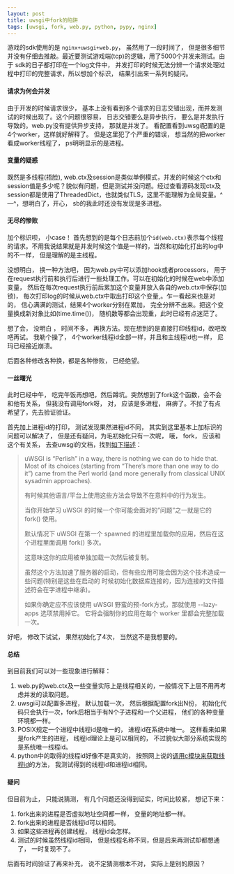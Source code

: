 ```yaml
---
layout: post
title: uwsgi中fork的陷阱
tags: [uwsgi, fork, web.py, python, pypy, nginx]
---
```


游戏的sdk使用的是 `nginx+uwsgi+web.py`， 虽然用了一段时间了， 但是很多细节并没有仔细去推敲。最近要测试游戏端(tcp)的逻辑，用了5000个并发来测试。由于 sdk的日子都打印在一个log文件中， 并发打印的时候无法分辨一个请求处理过程中打印的完整请求，所以想加个标识， 结果引出来一系列的疑问。

<!--more-->

#### 请求为何会并发

由于开发的时候请求很少， 基本上没有看到多个请求的日志交错出现，而并发测试的时候出现了。这个问题很容易， 日志交错要么是异步执行， 要么是并发执行导致的。web.py没有提供异步支持， 那就是并发了。 看配置看到uwsgi配置的是4个worker，这样就好解释了。 但是这里犯了个严重的错误， 想当然的把worker看成worker线程了， ps明明显示的是进程。

#### 变量的疑惑

既然是多线程(捂脸), web.ctx及session是类似单例模式，并发的时候这个ctx和session值是多少呢？貌似有问题，但是测试并没问题。经过查看源码发现ctx及session都是使用了ThreadedDict，也就类似TLS，这里不能理解为全局变量。^—^，想明白了，开心， sb的我此时还没有发现是多进程。

#### 无尽的惨败

加个标识呗， 小case！ 首先想到的是每个日志前加个`id(web.ctx)`表示每个线程的请求。不用我说结果就是并发时候这个值是一样的，当然和初始化打出的log中的不一样， 但是理解的是主线程。

没想明白， 换一种方法吧， 因为web.py中可以添加hook或者processors， 用于在request执行前和执行后进行一些处理工作。可以在初始化的时候在web中添加变量， 然后在每次request执行前后累加这个变量并放入各自的web.ctx中保存(加锁)， 每次打印log的时候从web.ctx中取出打印这个变量,。乍一看起来也是对的， 信心满满的测试，结果4个worker分别在累加， 完全分辨不出来。把这个变量换成新对象比如(time.time())， 随机数等都会出现重，此时已经有点迷茫了。

想了会， 没明白 ， 时间不多， 再换方法。现在想到的是直接打印线程id，改吧改吧再试。 我勒个操了， 4个worker线程id全部一样，并且和主线程id也一样， 尼玛已经接近崩溃。

后面各种修改各种换，都是各种惨败， 已经绝望。

#### 一丝曙光

此时已经中午， 吃完午饭再想吧，然后蹲坑。突然想到了fork这个函数，会不会和他有关系， 但我没有调用fork呀， 对， 应该是多进程， 麻痹了。不拉了有点希望了，先去验证验证。

首先加上进程id的打印， 测试发现果然进程id不同， 其实到这里基本上加标识的问题可以解决了， 但是还有疑问，为毛初始化只有一次呢， 哦， fork， 应该和这个有关系， 去查uwsgi的文档，找到[如下描述](https://uwsgi.atupal.org/zh_CN/latest/RackQuickstart.html#fork)：

> uWSGI is “Perlish” in a way, there is nothing we can do to hide that.
> Most of its choices (starting from “There’s more than one way to do
> it”) came from the Perl world (and more generally from classical UNIX
> sysadmin approaches).
>
> 有时候其他语言/平台上使用这些方法会导致不在意料中的行为发生。
>
> 当你开始学习 uWSGI 的时候一个你可能会面对的”问题”之一就是它的 fork() 使用。
>
> 默认情况下 uWSGI 在第一个 spawned 的进程里加载你的应用，然后在这个进程里面调用 fork() 多次。
>
> 这意味这你的应用被单独加载一次然后被复制。
>
> 虽然这个方法加速了服务器的启动，但有些应用可能会因为这个技术造成一些问题(特别是这些在启动的
> 时候初始化数据库连接的，因为连接的文件描述符会在字进程中继承)。
>
> 如果你确定应不应该使用 uWSGI 野蛮的预-fork方式，那就使用 --lazy-apps 选项禁用掉它。 它将会强制你的应用在每个
> worker 里都会完整加载一次。

好吧， 修改下试试， 果然初始化了4次， 当然这不是我想要的。

#### 总结

到目前我们可以对一些现象进行解释：

1. web.py的web.ctx及一些变量实际上是线程相关的，一般情况下上层不用再考虑并发的读取问题。
2. uwsgi可以配置多进程， 默认加载一次， 然后根据配置fork出N份， 初始化代码只会执行一次，fork后相当于有N个子进程和一个父进程， 他们的各种变量环境都一样。
3.  POSIX规定一个进程中线程id是唯一的， 进程id在系统中唯一。 这样看来如果是fork产生的进程， 线程id理论上是可以相同的， 不过貌似大部分系统实现的是系统唯一线程id。
4. python中的取得的线程id好像不是真实的， 按照网上说的[调用c模块来获取线程id](http://blog.devork.be/2010/09/finding-linux-thread-id-from-within.html)的方法， 我测试得到的线程id和进程id相同。

#### 疑问

但目前为止， 只能说猜测， 有几个问题还没得到证实，时间比较紧， 想记下来：

1. fork出来的进程是否虚拟地址空间都一样， 变量的地址都一样。
2. fork出来的进程是否线程id可以相同。
3. 如果这些进程再创建线程， 线程id会怎样。
4. 测试的时候虽然线程id相同， 但是线程名称不同，但是后来再测试却都想通了， 一时复现不了。

后面有时间验证了再来补充， 说不定猜测根本不对， 实际上是别的原因？
